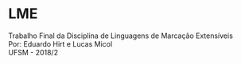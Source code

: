 # LME
Trabalho Final da Disciplina de Linguagens de Marcação Extensíveis<br />
Por: Eduardo Hirt e Lucas Micol<br />
UFSM - 2018/2
